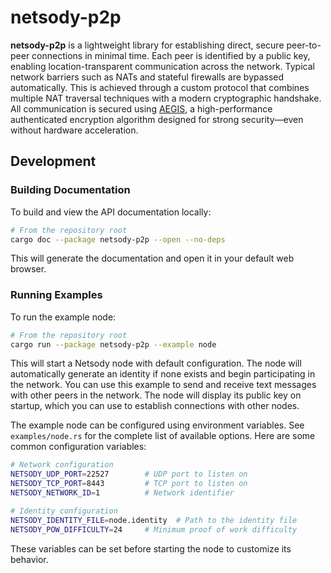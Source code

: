 # netsody-p2p

**netsody-p2p** is a lightweight library for establishing direct, secure peer-to-peer connections in minimal time. Each peer is identified by a public key, enabling location-transparent communication across the network. Typical network barriers such as NATs and stateful firewalls are bypassed automatically. This is achieved through a custom protocol that combines multiple NAT traversal techniques with a modern cryptographic handshake. All communication is secured using [AEGIS](https://datatracker.ietf.org/doc/draft-irtf-cfrg-aegis-aead/), a high-performance authenticated encryption algorithm designed for strong security—even without hardware acceleration.

## Development

### Building Documentation

To build and view the API documentation locally:

```bash
# From the repository root
cargo doc --package netsody-p2p --open --no-deps
```

This will generate the documentation and open it in your default web browser.

### Running Examples

To run the example node:

```bash
# From the repository root
cargo run --package netsody-p2p --example node
```

This will start a Netsody node with default configuration. The node will automatically generate an identity if none exists and begin participating in the network. You can use this example to send and receive text messages with other peers in the network. The node will display its public key on startup, which you can use to establish connections with other nodes.

The example node can be configured using environment variables. See `examples/node.rs` for the complete list of available options. Here are some common configuration variables:

```bash
# Network configuration
NETSODY_UDP_PORT=22527        # UDP port to listen on
NETSODY_TCP_PORT=8443         # TCP port to listen on
NETSODY_NETWORK_ID=1          # Network identifier

# Identity configuration
NETSODY_IDENTITY_FILE=node.identity  # Path to the identity file
NETSODY_POW_DIFFICULTY=24     # Minimum proof of work difficulty
```

These variables can be set before starting the node to customize its behavior.